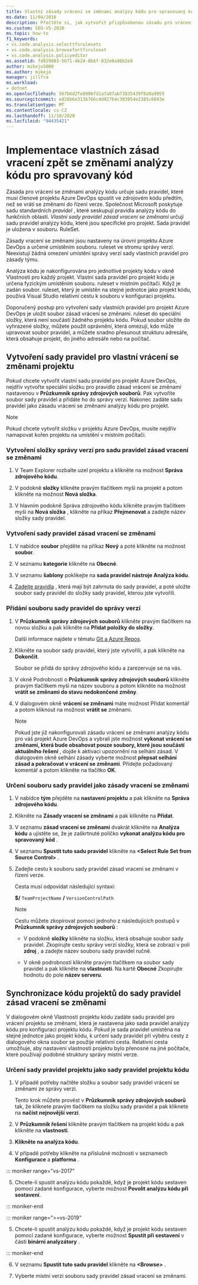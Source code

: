 ```yaml
---
title: Vlastní zásady vrácení se změnami analýzy kódu pro spravovaný kód
ms.date: 11/04/2016
description: Přečtěte si, jak vytvořit přizpůsobenou zásadu pro vrácení se změnami analýzy kódu. Podívejte se, jak zajistit, aby byl spravovaný kód sady Visual Studio v souladu se zásadami projektu Azure DevOps.
ms.custom: SEO-VS-2020
ms.topic: how-to
f1_keywords:
- vs.code.analysis.selecttfsrulesets
- vs.code.analysis.browsefortfsruleset
- vs.code.analysis.policyeditor
ms.assetid: fd029003-5671-4b24-8b6f-032e0a98b2e8
author: mikejo5000
ms.author: mikejo
manager: jillfra
ms.workload:
- dotnet
ms.openlocfilehash: 567b6d2fe8906fd1a7a07ab73835439f8a9a9955
ms.sourcegitcommit: ed26b6e313b766c4d92764c303954e2385c6693e
ms.translationtype: MT
ms.contentlocale: cs-CZ
ms.lasthandoff: 11/10/2020
ms.locfileid: "94435421"
---
```

# <a name="implement-custom-code-analysis-check-in-policies-for-managed-code"></a>Implementace vlastních zásad vracení zpět se změnami analýzy kódu pro spravovaný kód

Zásada pro vrácení se změnami analýzy kódu určuje sadu pravidel, které musí členové projektu Azure DevOps spustit ve zdrojovém kódu předtím, než se vrátí se změnami do řízení verze. Společnost Microsoft poskytuje sadu standardních *pravidel* , které seskupují pravidla analýzy kódu do funkčních oblastí. *Vlastní sady pravidel zásad vracení se změnami* určují sadu pravidel analýzy kódu, které jsou specifické pro projekt. Sada pravidel je uložena v souboru. RuleSet.

Zásady vracení se změnami jsou nastaveny na úrovni projektu Azure DevOps a určené umístěním souboru. ruleset ve stromu správy verzí. Neexistují žádná omezení umístění správy verzí sady vlastních pravidel pro zásady týmu.

Analýza kódu je nakonfigurována pro jednotlivé projekty kódu v okně Vlastnosti pro každý projekt. Vlastní sada pravidel pro projekt kódu je určena fyzickým umístěním souboru. ruleset v místním počítači. Když je zadán soubor. ruleset, který je umístěn na stejné jednotce jako projekt kódu, používá Visual Studio relativní cestu k souboru v konfiguraci projektu.

Doporučený postup pro vytvoření sady vlastních pravidel pro projekt Azure DevOps je uložit soubor zásad vrácení se změnami. ruleset do speciální složky, která není součástí žádného projektu kódu. Pokud soubor uložíte do vyhrazené složky, můžete použít oprávnění, která omezují, kdo může upravovat soubor pravidel, a můžete snadno přesunout strukturu adresáře, která obsahuje projekt, do jiného adresáře nebo na počítač.

## <a name="create-the-project-custom-check-in-rule-set"></a>Vytvoření sady pravidel pro vlastní vrácení se změnami projektu

Pokud chcete vytvořit vlastní sadu pravidel pro projekt Azure DevOps, nejdřív vytvořte speciální složku pro pravidlo zásad vrácení se změnami nastavenou v **Průzkumník správy zdrojových souborů**. Pak vytvoříte soubor sady pravidel a přidáte ho do správy verzí. Nakonec zadáte sadu pravidel jako zásadu vrácení se změnami analýzy kódu pro projekt.

> [!NOTE]
> Pokud chcete vytvořit složku v projektu Azure DevOps, musíte nejdřív namapovat kořen projektu na umístění v místním počítači.

### <a name="to-create-the-version-control-folder-for-the-check-in-policy-rule-set"></a>Vytvoření složky správy verzí pro sadu pravidel zásad vracení se změnami

1. V Team Explorer rozbalte uzel projektu a klikněte na možnost **Správa zdrojového kódu**.

2. V podokně **složky** klikněte pravým tlačítkem myši na projekt a potom klikněte na možnost **Nová složka**.

3. V hlavním podokně Správa zdrojového kódu klikněte pravým tlačítkem myši na **Nová složka** , klikněte na příkaz **Přejmenovat** a zadejte název složky sady pravidel.

### <a name="to-create-the-check-in-policy-rule-set"></a>Vytvoření sady pravidel zásad vracení se změnami

1. V nabídce **soubor** přejděte na příkaz **Nový** a poté klikněte na možnost **soubor**.

2. V seznamu **kategorie** klikněte na **Obecné**.

3. V seznamu **šablony** poklikejte na **sada pravidel nástroje Analýza kódu**.

4. [Zadejte pravidla](../code-quality/how-to-create-a-custom-rule-set.md) , která mají být zahrnuta do sady pravidel, a poté uložte soubor sady pravidel do složky sady pravidel, kterou jste vytvořili.

### <a name="to-add-the-rule-set-file-to-version-control"></a>Přidání souboru sady pravidel do správy verzí

1. V **Průzkumník správy zdrojových souborů** klikněte pravým tlačítkem na novou složku a pak klikněte na **Přidat položky do složky**.

     Další informace najdete v tématu [Git a Azure Repos](/azure/devops/repos/git/overview?view=vsts&preserve-view=true).

2. Klikněte na soubor sady pravidel, který jste vytvořili, a pak klikněte na **Dokončit**.

     Soubor se přidá do správy zdrojového kódu a zarezervuje se na vás.

3. V okně Podrobnosti o **Průzkumník správy zdrojových souborů** klikněte pravým tlačítkem myši na název souboru a potom klikněte na možnost **vrátit se změnami do stavu nedokončené změny**.

4. V dialogovém okně **vrácení se změnami** máte možnost Přidat komentář a potom kliknout na možnost **vrátit se** změnami.

    > [!NOTE]
    > Pokud jste již nakonfigurovali zásadu vrácení se změnami analýzy kódu pro váš projekt Azure DevOps a vybrali jste možnost **vykonat vrácení se změnami, která bude obsahovat pouze soubory, které jsou součástí aktuálního řešení** , dojde k aktivaci upozornění na selhání zásad. V dialogovém okně selhání zásady vyberte možnost **přepsat selhání zásad a pokračovat v vrácení se změnami**. Přidejte požadovaný komentář a potom klikněte na tlačítko **OK**.

### <a name="to-specify-the-rule-set-file-as-the-check-in-policy"></a>Určení souboru sady pravidel jako zásady vracení se změnami

1. V nabídce **tým** přejděte na **nastavení projektu** a pak klikněte na **Správa zdrojového kódu**.

2. Klikněte na **Zásady vracení se změnami** a pak klikněte na **Přidat**.

3. V seznamu **zásad vracení se změnami** dvakrát klikněte na **Analýza kódu** a ujistěte se, že je zaškrtnuté políčko **vykonat analýzu kódu pro spravovaný kód** .

4. V seznamu **Spustit tuto sadu pravidel** klikněte na **\<Select Rule Set from Source Control>** .

5. Zadejte cestu k souboru sady pravidel zásad vracení se změnami v řízení verze.

     Cesta musí odpovídat následující syntaxi:

     **$/** `TeamProjectName` **/** `VersionControlPath`

    > [!NOTE]
    > Cestu můžete zkopírovat pomocí jednoho z následujících postupů v **Průzkumník správy zdrojových souborů** :

    - V podokně **složky** klikněte na složku, která obsahuje soubor sady pravidel. Zkopírujte cestu správy verzí složky, která se zobrazí v poli **zdroj** , a zadejte název souboru sady pravidel ručně.

    - V okně podrobností klikněte pravým tlačítkem na soubor sady pravidel a pak klikněte na **vlastnosti**. Na kartě **Obecné** Zkopírujte hodnotu do pole **název serveru**.

## <a name="synchronize-code-projects-to-the-check-in-policy-rule-set"></a>Synchronizace kódu projektů do sady pravidel zásad vracení se změnami

V dialogovém okně Vlastnosti projektu kódu zadáte sadu pravidel pro vrácení projektu se změnami, která je nastavena jako sada pravidel analýzy kódu pro konfiguraci projektu kódu. Pokud je sada pravidel umístěna na stejné jednotce jako projekt kódu, k určení sady pravidel při výběru cesty z dialogového okna soubor se použije relativní cesta. Relativní cesta umožňuje, aby nastavení vlastností projektu bylo přenosné na jiné počítače, které používají podobné struktury správy místní verze.

### <a name="to-specify-a-project-rule-set-as-the-rule-set-of-a-code-project"></a>Určení sady pravidel projektu jako sady pravidel projektu kódu

1. V případě potřeby načtěte složku a soubor sady pravidel vrácení se změnami ze správy verzí.

   Tento krok můžete provést v **Průzkumník správy zdrojových souborů** tak, že kliknete pravým tlačítkem na složku sady pravidel a pak kliknete na **načíst nejnovější verzi**.

2. V **Průzkumník řešení** klikněte pravým tlačítkem na projekt kódu a pak klikněte na **vlastnosti**.

3. **Klikněte na analýza kódu**.

4. V případě potřeby klikněte na příslušné možnosti v seznamech **Konfigurace** a **platforma** .

::: moniker range="vs-2017"

5. Chcete-li spustit analýzu kódu pokaždé, když je projekt kódu sestaven pomocí zadané konfigurace, vyberte možnost **Povolit analýzu kódu při sestavení**.

::: moniker-end

::: moniker range=">=vs-2019"

5. Chcete-li spustit analýzu kódu pokaždé, když je projekt kódu sestaven pomocí zadané konfigurace, vyberte možnost **Spustit při sestavení** v části **binární analyzátory** .

::: moniker-end

6. V seznamu **Spustit tuto sadu pravidel** klikněte na **\<Browse>** .

8. Vyberte místní verzi souboru sady pravidel zásad vracení se změnami.
